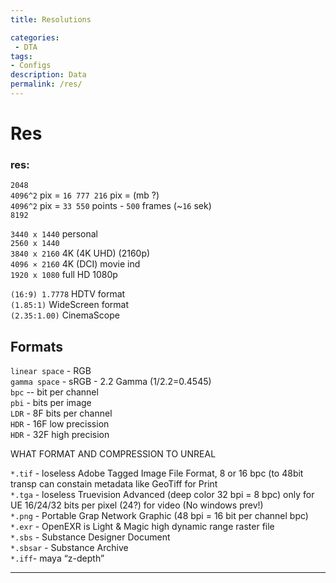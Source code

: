 ```yaml
---
title: Resolutions

categories:
 - DTA
tags:
- Configs
description: Data
permalink: /res/
---
```








# Res

### res:
`2048`  
`4096^2` pix = `16 777 216` pix   =  (mb ?)  
`4096^2` pix = `33 550` points - `500` frames (~`16` sek)      
`8192`    

`3440 x 1440` personal   
`2560 x 1440`   
`3840 x 2160` 4K (4K UHD) (2160p)        
`4096 × 2160` 4K (DCI) movie ind   
`1920 x 1080` full HD 1080p  

`(16:9) 1.7778` HDTV format    
`(1.85:1)` WideScreen format       
`(2.35:1.00)` CinemaScope    

## Formats

`linear space` - RGB    
`gamma space` - sRGB - 2.2 Gamma  (1/2.2=0.4545)      
`bpc` -- bit per channel  
`pbi` - bits per image  
`LDR` - 8F  bits per channel    
`HDR` - 16F low precission     
`HDR` - 32F high precision   

WHAT FORMAT AND COMPRESSION TO UNREAL  

`*.tif` - loseless Adobe Tagged Image File Format, 8 or 16 bpc (to 48bit  transp can constain metadata like GeoTiff for Print    
`*.tga` - loseless Truevision Advanced (deep color 32 bpi = 8 bpc) only for UE  16/24/32 bits per pixel (24?) for video (No windows prev!)  
`*.png` - Portable Grap Network Graphic (48 bpi = 16 bit per channel bpc)   
`*.exr` - OpenEXR is Light & Magic  high dynamic range raster file    
`*.sbs` - Substance Designer Document     
`*.sbsar` - Substance Archive    
`*.iff`- maya “z-depth”    



---

